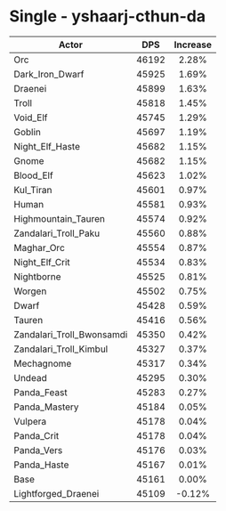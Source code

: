 # Single - yshaarj-cthun-da
| Actor | DPS | Increase |
|---|:---:|:---:|
|Orc|46192|2.28%|
|Dark_Iron_Dwarf|45925|1.69%|
|Draenei|45899|1.63%|
|Troll|45818|1.45%|
|Void_Elf|45745|1.29%|
|Goblin|45697|1.19%|
|Night_Elf_Haste|45682|1.15%|
|Gnome|45682|1.15%|
|Blood_Elf|45623|1.02%|
|Kul_Tiran|45601|0.97%|
|Human|45581|0.93%|
|Highmountain_Tauren|45574|0.92%|
|Zandalari_Troll_Paku|45560|0.88%|
|Maghar_Orc|45554|0.87%|
|Night_Elf_Crit|45534|0.83%|
|Nightborne|45525|0.81%|
|Worgen|45502|0.75%|
|Dwarf|45428|0.59%|
|Tauren|45416|0.56%|
|Zandalari_Troll_Bwonsamdi|45350|0.42%|
|Zandalari_Troll_Kimbul|45327|0.37%|
|Mechagnome|45317|0.34%|
|Undead|45295|0.30%|
|Panda_Feast|45283|0.27%|
|Panda_Mastery|45184|0.05%|
|Vulpera|45178|0.04%|
|Panda_Crit|45178|0.04%|
|Panda_Vers|45176|0.03%|
|Panda_Haste|45167|0.01%|
|Base|45161|0.00%|
|Lightforged_Draenei|45109|-0.12%|
